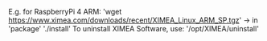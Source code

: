 E.g. for RaspberryPi 4 ARM: 'wget https://www.ximea.com/downloads/recent/XIMEA_Linux_ARM_SP.tgz' -> in 'package' './install'
To uninstall XIMEA Software, use: '/opt/XIMEA/uninstall'
